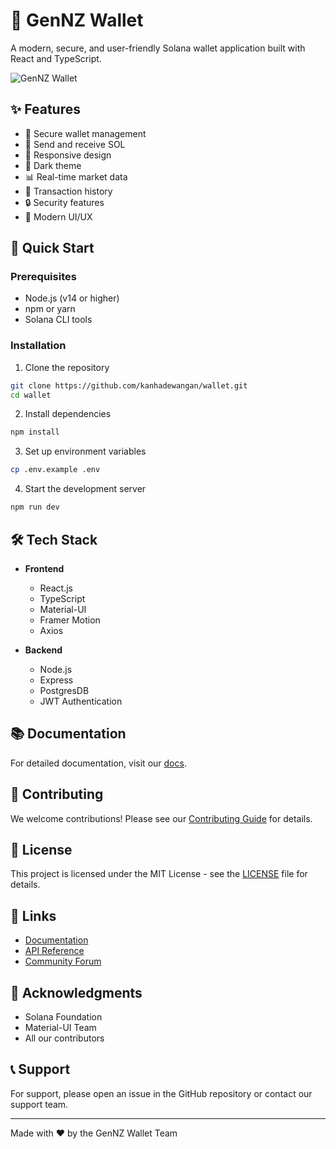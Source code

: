 # 🦄 GenNZ Wallet

A modern, secure, and user-friendly Solana wallet application built with React and TypeScript.

![GenNZ Wallet](https://res.cloudinary.com/dufjleqeu/image/upload/v1750231517/ukdfkoce3r0ycbm3a7lj.jpg)

## ✨ Features

- 🔐 Secure wallet management
- 💸 Send and receive SOL
- 📱 Responsive design
- 🌙 Dark theme
- 📊 Real-time market data
- 🔄 Transaction history
- 🔒 Security features
- 🎨 Modern UI/UX

## 🚀 Quick Start

### Prerequisites

- Node.js (v14 or higher)
- npm or yarn
- Solana CLI tools

### Installation

1. Clone the repository
```bash
git clone https://github.com/kanhadewangan/wallet.git
cd wallet
```

2. Install dependencies
```bash
npm install
```

3. Set up environment variables
```bash
cp .env.example .env
```

4. Start the development server
```bash
npm run dev
```

## 🛠 Tech Stack

- **Frontend**
  - React.js
  - TypeScript
  - Material-UI
  - Framer Motion
  - Axios

- **Backend**
  - Node.js
  - Express
  - PostgresDB
  - JWT Authentication

## 📚 Documentation

For detailed documentation, visit our [docs](https://docs.gennz-wallet.com).

## 🤝 Contributing

We welcome contributions! Please see our [Contributing Guide](CONTRIBUTING.md) for details.

## 📄 License

This project is licensed under the MIT License - see the [LICENSE](LICENSE) file for details.

## 🔗 Links

- [Documentation](https://docs.gennz-wallet.com)
- [API Reference](https://api.gennz-wallet.com)
- [Community Forum](https://community.gennz-wallet.com)

## 🙏 Acknowledgments

- Solana Foundation
- Material-UI Team
- All our contributors

## 📞 Support

For support, please open an issue in the GitHub repository or contact our support team.

---

Made with ❤️ by the GenNZ Wallet Team
